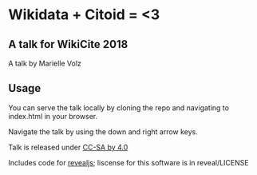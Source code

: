 # Wikidata + Citoid = <3
## A talk for WikiCite 2018

A talk by Marielle Volz

## Usage

You can serve the talk locally by cloning the repo and navigating to index.html in your browser.

Navigate the talk by using the down and right arrow keys.

Talk is released under [CC-SA by 4.0](https://creativecommons.org/licenses/by/4.0/)

Includes code for [revealjs](https://github.com/hakimel/reveal.js); liscense for this software is in reveal/LICENSE